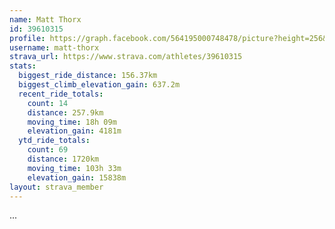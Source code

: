 ```yaml
---
name: Matt Thorx
id: 39610315
profile: https://graph.facebook.com/564195000748478/picture?height=256&width=256
username: matt-thorx
strava_url: https://www.strava.com/athletes/39610315
stats:
  biggest_ride_distance: 156.37km
  biggest_climb_elevation_gain: 637.2m
  recent_ride_totals:
    count: 14
    distance: 257.9km
    moving_time: 18h 09m
    elevation_gain: 4181m
  ytd_ride_totals:
    count: 69
    distance: 1720km
    moving_time: 103h 33m
    elevation_gain: 15838m
layout: strava_member
--- 
```

...
